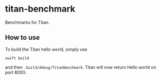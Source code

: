 # titan-benchmark
Benchmarks for Titan.

## How to use

To build the Titan hello world, simply use

`swift build`

and then `.build/debug/TitanBenchmark`. Titan will now return Hello world on port 8000.
